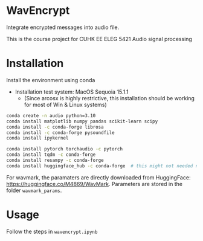 # WavEncrypt

Integrate encrypted messages into audio file.

This is the course project for CUHK EE ELEG 5421 Audio signal processing


# Installation

Install the environment using conda

- Installation test system: MacOS Sequoia 15.1.1 
  - (Since arcosx is highly restrictive, this installation should be working for most of Win & Linux systems)

```bash
conda create -n audio python=3.10
conda install matplotlib numpy pandas scikit-learn scipy
conda install -c conda-forge librosa 
conda install -c conda-forge pysoundfile     
conda install ipykernel

conda install pytorch torchaudio -c pytorch
conda install tqdm -c conda-forge
conda install resampy -c conda-forge
conda install huggingface_hub -c conda-forge  # this might not needed now
```

For wavmark, the paramaters are directly downloaded from HuggingFace: https://huggingface.co/M4869/WavMark. Parameters are stored in the folder `wavmark_params`.

# Usage

Follow the steps in `wavencrypt.ipynb`

